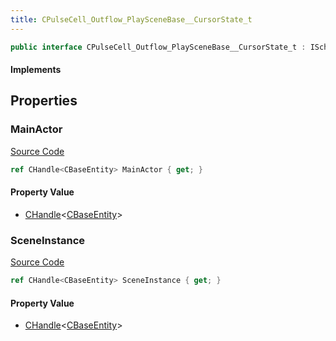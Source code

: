 ```yaml
---
title: CPulseCell_Outflow_PlaySceneBase__CursorState_t
---
```


```csharp
public interface CPulseCell_Outflow_PlaySceneBase__CursorState_t : ISchemaClass<CPulseCell_Outflow_PlaySceneBase__CursorState_t>, ISchemaField, ISchemaClass, INativeHandle
```

#### Implements

## Properties

### MainActor

[Source Code](https://github.com/swiftly-solution/swiftlys2/blob/main/managed/src/SwiftlyS2.Generated/Schemas/Interfaces/CPulseCell_Outflow_PlaySceneBase__CursorState_t.cs#L19)

```csharp
ref CHandle<CBaseEntity> MainActor { get; }
```

#### Property Value

- [CHandle](/docs/api/shared/natives/chandle-1)<[CBaseEntity](/docs/api/shared/schemadefinitions/cbaseentity)>

### SceneInstance

[Source Code](https://github.com/swiftly-solution/swiftlys2/blob/main/managed/src/SwiftlyS2.Generated/Schemas/Interfaces/CPulseCell_Outflow_PlaySceneBase__CursorState_t.cs#L17)

```csharp
ref CHandle<CBaseEntity> SceneInstance { get; }
```

#### Property Value

- [CHandle](/docs/api/shared/natives/chandle-1)<[CBaseEntity](/docs/api/shared/schemadefinitions/cbaseentity)>

